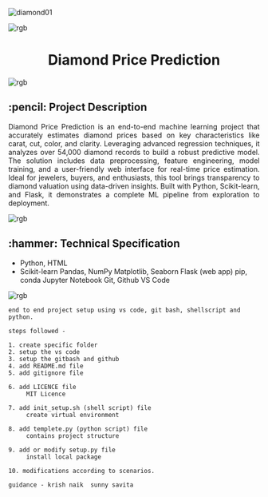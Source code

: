 ![diamond01](https://github.com/user-attachments/assets/da305895-a10b-437b-bad6-c3c7abd2fa2c)

![rgb](https://github.com/user-attachments/assets/2f475ebb-3f56-4393-b921-9d70ff425996)

<h1 align="center"> Diamond Price Prediction </h1>

![rgb](https://github.com/user-attachments/assets/2f475ebb-3f56-4393-b921-9d70ff425996)


<!-- PROJECT DESCRIPTION -->
<h2> :pencil: Project Description </h2>

<p align="justify"> 
    Diamond Price Prediction is an end-to-end machine learning project that accurately estimates diamond prices based on key characteristics like carat, cut, color, and clarity. Leveraging advanced regression techniques, it analyzes over 54,000 diamond records to build a robust predictive model. The solution includes data preprocessing, feature engineering, model training, and a user-friendly web interface for real-time price estimation. Ideal for jewelers, buyers, and enthusiasts, this tool brings transparency to diamond valuation using data-driven insights. Built with Python, Scikit-learn, and Flask, it demonstrates a complete ML pipeline from exploration to deployment. 
</p>


![rgb](https://github.com/user-attachments/assets/2f475ebb-3f56-4393-b921-9d70ff425996)

<!-- TECHNICAL SPECIFICATION -->
<h2> :hammer: Technical Specification</h2>

* Python, HTML
* Scikit-learn
Pandas, NumPy
Matplotlib, Seaborn
Flask (web app)
pip, conda
Jupyter Notebook
Git, Github
VS Code


![rgb](https://github.com/user-attachments/assets/2f475ebb-3f56-4393-b921-9d70ff425996)



```
end to end project setup using vs code, git bash, shellscript and python.
```
```
steps followed -

1. create specific folder
2. setup the vs code
3. setup the gitbash and github
4. add README.md file
5. add gitignore file

6. add LICENCE file
     MIT Licence

7. add init_setup.sh (shell script) file
     create virtual environment 

8. add templete.py (python script) file
     contains project structure

9. add or modify setup.py file
     install local package

10. modifications according to scenarios.
```
```
guidance - krish naik  sunny savita
